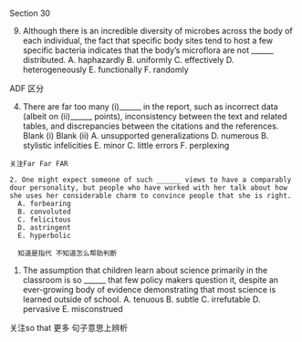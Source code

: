 Section 30

9. Although there is an incredible diversity of microbes across the body of each individual, the fact that specific body sites tend to host a few specific bacteria indicates that the body’s microflora are not ______ distributed.
  A. haphazardly
  B. uniformly
  C. effectively
  D. heterogeneously
  E. functionally
  F. randomly

  ADF 区分

  4. There are far too many (i)______ in the report, such as incorrect data (albeit on (ii)______ points), inconsistency between the text and related tables, and discrepancies between the citations and the references.
    Blank (i) Blank (ii)
    A. unsupported generalizations D. numerous
    B. stylistic infelicities E. minor
    C. little errors F. perplexing

    关注Far Far FAR

    2. One might expect someone of such ______ views to have a comparably dour personality, but people who have worked with her talk about how she uses her considerable charm to convince people that she is right.
      A. forbearing
      B. convoluted
      C. felicitous
      D. astringent
      E. hyperbolic

      知道是指代 不知道怎么帮助判断

      





1. The assumption that children learn about science primarily in the classroom is so ______ that few policy makers question it, despite an ever-growing body of evidence demonstrating that most science is learned outside of school.
  A. tenuous
  B. subtle
  C. irrefutable
  D. pervasive
  E. misconstrued

  关注so that 更多  句子意思上辨析